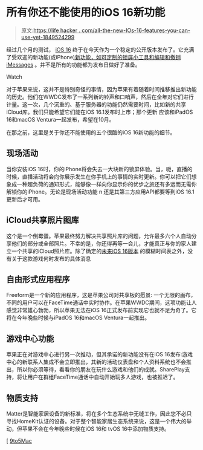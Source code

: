 # 所有你还不能使用的iOS 16新功能

> 原文:[https://life hacker . com/all-the-new-IOs-16-features-you-can-use-yet-1849524299](https://lifehacker.com/all-the-new-ios-16-features-you-cant-use-yet-1849524299)

经过几个月的测试， [iOS 16](https://lifehacker.com/the-best-new-features-in-ios-16-and-ipados-16-1849023814) 终于在今天作为一个稳定的公开版本发布了。它充满了受欢迎的新功能(或iPhone[)新功能，如可定制的锁屏小工具和](https://gizmodo.com/apple-iphone-14-android-dynamic-island-esim-proraw-1849519233)[编辑和撤销iMessages](https://lifehacker.com/you-can-finally-edit-and-undo-sent-messages-on-iphone-1849167883) 。并不是所有的功能都为发布日做好了准备。

Watch

对于苹果来说，这并不是特别奇怪的事情，因为苹果有着随着时间推移推出新功能的历史。他们在WWDC发布了一系列新的铃声和口哨声，然后在全年对它们进行计量。这一次，几个沉重的、基于服务器的功能仍然需要时间，比如新的共享iCloud库。我们只能希望它们能在iOS 16.1发布时上市；那个更新 应该和iPadOS 16和macOS Ventura一起发布，希望在10月。

在那之前，这里是关于你还不能使用的五个很酷的iOS 16新功能的细节。

## 现场活动

当你安装iOS 16时，你的iPhone将会失去一大块新的锁屏体验。当，呃，直播的时候，直播活动将会向你展示发生在你手机上的事情的实时更新。你可以把它们想象成一种超负荷的通知形式，能够像一样向你显示你的优步之旅还有多远而无需你解锁你的iPhone。无论是现场活动功能 n 还是其第三方应用API都要等到iOS 16.1更新后才可用。

## iCloud共享照片图库

这个是一个倒霉蛋。苹果最终努力解决共享照片库的问题，允许最多六个人自动分享他们的部分或全部照片。不幸的是，你还得再等一会儿，才能真正与你的家人建立一个共享的iCloud照片库。除了确定的[未来iOS 16版本](https://www.macrumors.com/2022/09/07/ios-16-icloud-shared-photo-library-delayed/) 的模糊时间表之外，没有关于这款游戏何时发布的具体消息

## 自由形式应用程序

Freeform是一个新的应用程序，这是苹果公司对共享板的愿景: 一个无限的画布，不同的用户可以在FaceTime通话中实时协作。在苹果WWDC期间，这项功能让人感觉非常雄心勃勃，所以苹果无法在iOS 16正式发布前实现它也就不足为奇了。它将在今年晚些时候与iPadOS 16和macOS Ventura一起推出。

## 游戏中心功能

苹果正在对游戏中心进行另一次推动，但其承诺的新功能没有在iOS 16发布:游戏中心的新联系人集成不会立即推出，其新的活动仪表盘和个人资料系统也不会推出，所以你必须等待，看看你的朋友在玩什么游戏和他们的成就。SharePlay支持，将让用户在群组FaceTime通话中自动开始玩多人游戏，也被推迟了。

## 物质支持

Matter是智能家居设备的新标准，将在多个生态系统中无缝工作，因此您不必只寻找HomeKit认证的设备。对于整个智能家居生态系统来说，这是一个伟大的举动，但苹果不会在今年晚些时候在iOS 16和 tvOS 16中添加物质支持。

[ [9to5Mac](https://9to5mac.com/2022/09/10/ios-16-delayed-features/)